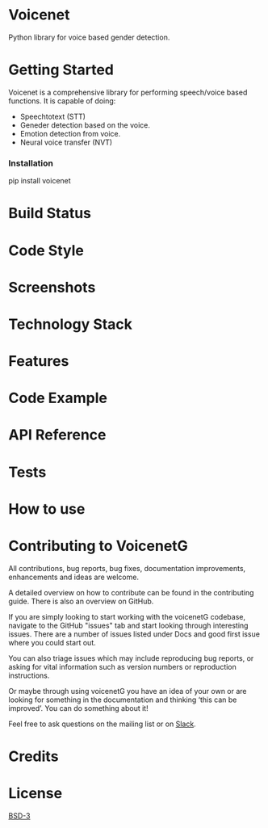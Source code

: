 # Voicenet
Python library for voice based gender detection. 

# Getting Started
Voicenet is a comprehensive library for performing speech/voice based functions. It is capable of doing:

* Speechtotext (STT)
* Geneder detection based on the voice.
* Emotion detection from voice.
* Neural voice transfer (NVT)

### Installation
pip install voicenet

# Build Status
# Code Style
# Screenshots
# Technology Stack
# Features
# Code Example
# API Reference
# Tests
# How to use
# Contributing to VoicenetG
All contributions, bug reports, bug fixes, documentation improvements, enhancements and ideas are welcome.

A detailed overview on how to contribute can be found in the contributing guide. There is also an overview on GitHub.

If you are simply looking to start working with the voicenetG codebase, navigate to the GitHub "issues" tab and start looking through interesting issues. There are a number of issues listed under Docs and good first issue where you could start out.

You can also triage issues which may include reproducing bug reports, or asking for vital information such as version numbers or reproduction instructions.

Or maybe through using voicenetG you have an idea of your own or are looking for something in the documentation and thinking ‘this can be improved’. You can do something about it!

Feel free to ask questions on the mailing list or on [Slack](https://robofied.slack.com).

# Credits
# License
[BSD-3](https://github.com/Robofied/VoicenetG/blob/master/LICENSE)
